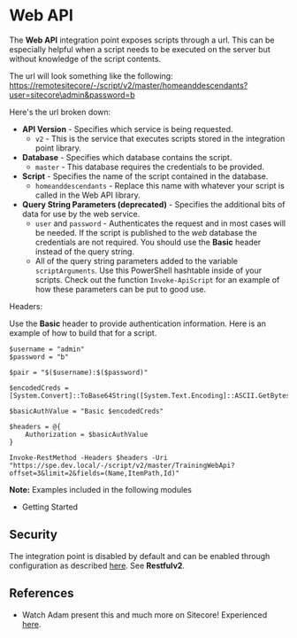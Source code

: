 # Web API

The **Web API** integration point exposes scripts through a url. This can be especially helpful when a script needs to be executed on the server but without knowledge of the script contents.

The url will look something like the following: [https://remotesitecore/-/script/v2/master/homeanddescendants?user=sitecore\admin&password=b](https://remotesitecore/-/script/v2/master/homeanddescendants?user=sitecore\admin&password=b)

Here's the url broken down:

* **API Version** - Specifies which service is being requested.
  * `v2` - This is the service that executes scripts stored in the integration point library.
* **Database** - Specifies which database contains the script.
  * `master` - This database requires the credentials to be provided.
* **Script** - Specifies the name of the script contained in the database.
  * `homeanddescendants` - Replace this name with whatever your script is called in the Web API library.
* **Query String Parameters (deprecated)** - Specifies the additional bits of data for use by the web service.
  * `user` and `password` - Authenticates the request and in most cases will be needed. If the script is published to the _web_ database the credentials are not required. You should use the **Basic** header instead of the query string.
  * All of the query string parameters added to the variable `scriptArguments`. Use this PowerShell hashtable inside of your scripts. Check out the function `Invoke-ApiScript` for an example of how these parameters can be put to good use.

Headers:

Use the **Basic** header to provide authentication information. Here is an example of how to build that for a script.

```text
$username = "admin"
$password = "b"

$pair = "$($username):$($password)"

$encodedCreds = [System.Convert]::ToBase64String([System.Text.Encoding]::ASCII.GetBytes($pair))

$basicAuthValue = "Basic $encodedCreds"

$headers = @{
    Authorization = $basicAuthValue
}

Invoke-RestMethod -Headers $headers -Uri "https://spe.dev.local/-/script/v2/master/TrainingWebApi?offset=3&limit=2&fields=(Name,ItemPath,Id)"
```

**Note:** Examples included in the following modules

* Getting Started

## Security

The integration point is disabled by default and can be enabled through configuration as described [here](../../security/). See **Restfulv2**.

## References

* Watch Adam present this and much more on Sitecore! Experienced [here](https://vimeo.com/134196432).

